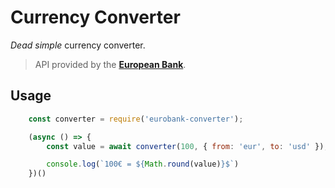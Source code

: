 # Currency Converter
*Dead simple* currency converter.

> API provided by the [**European Bank**][eurobank].

## Usage
```js
	const converter = require('eurobank-converter');

	(async () => {
		const value = await converter(100, { from: 'eur', to: 'usd' });

		console.log(`100€ = ${Math.round(value)}$`)
	})()
```

[eurobank]: https://www.ecb.europa.eu/stats/policy_and_exchange_rates/euro_reference_exchange_rates/html/index.en.html